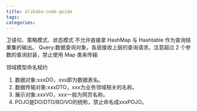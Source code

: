 ```yaml
---
title: alibaba-code-guide
tags:
categories:
---
```

卫语句、策略模式、状态模式
不允许直接拿 HashMap 与 Hashtable 作为查询结果集的输出。
Query:数据查询对象，各层接收上层的查询请求。注意超过 2 个参数的查询封装，禁止使用 Map 类来传输

领域模型命名规约
1) 数据对象:xxxDO，xxx即为数据表名。
2) 数据传输对象:xxxDTO，xxx为业务领域相关的名称。 
3) 展示对象:xxxVO，xxx一般为网页名称。
4) POJO是DO/DTO/BO/VO的统称，禁止命名成xxxPOJO。

